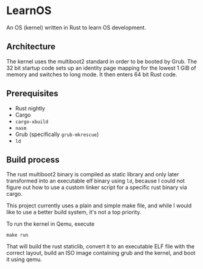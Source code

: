 # LearnOS

An OS (kernel) written in Rust to learn OS development.

## Architecture

The kernel uses the multiboot2 standard in order to be booted by Grub.
The 32 bit startup code sets up an identity page mapping for the lowest 1 GiB
of memory and switches to long mode. It then enters 64 bit Rust code.

## Prerequisites

- Rust nightly
- Cargo
- `cargo-xbuild`
- `nasm`
- Grub (specifically `grub-mkrescue`)
- `ld`

## Build process

The rust multiboot2 binary is compiled as static library and only later
transformed into an executable elf binary using `ld`, because I could not
figure out how to use a custom linker script for a specific rust binary via
cargo.

This project currently uses a plain and simple make file, and while I would like
to use a better build system, it's not a top priority.

To run the kernel in Qemu, execute

```
make run
```

That will build the rust staticlib, convert it to an executable ELF file with
the correct layout, build an ISO image containing grub and the kernel, and
boot it using qemu.
